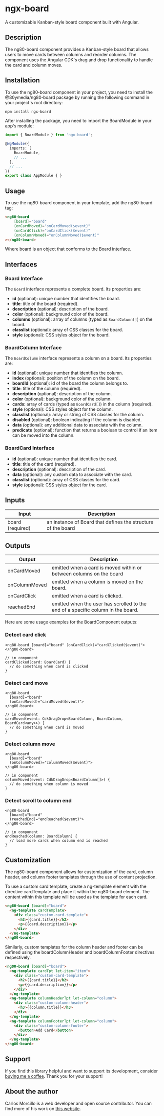 # ngx-board
A customizable Kanban-style board component built with Angular.
## Description
The ng80-board component provides a Kanban-style board that allows users to move cards between columns and reorder columns. The component uses the Angular CDK's drag and drop functionality to handle the card and column moves.

## Installation
To use the ng80-board component in your project, you need to install the @80ymedia/ng80-board package by running the following command in your project's root directory:

```sh
npm install ngx-board
```
After installing the package, you need to import the BoardModule in your app's module:

```typescript
import { BoardModule } from 'ngx-board';

@NgModule({
  imports: [
    BoardModule,
    // ...
  ],
  // ...
})
export class AppModule { }
```

## Usage
To use the ng80-board component in your template, add the ng80-board tag:

```html
<ng80-board 
	[board]="board"
  	(onCardMoved)="onCardMoved($event)"
  	(onCardClick)="onCardClick($event)"
    (onColumnMoved)="onColumnMoved($event)"
></ng80-board>
```

Where board is an object that conforms to the Board interface.

## Interfaces

### Board Interface

The `Board` interface represents a complete board. Its properties are:

- **id** (optional): unique number that identifies the board.
- **title**: title of the board (required).
- **description** (optional): description of the board.  
- **color** (optional): background color of the board.
- **columns** (optional): array of columns (typed as `BoardColumn[]`) on the board.
- **classlist** (optional): array of CSS classes for the board.
- **style** (optional): CSS styles object for the board.

### BoardColumn Interface 

The `BoardColumn` interface represents a column on a board. Its properties are:

- **id** (optional): unique number that identifies the column.
- **index** (optional): position of the column on the board.
- **boardId** (optional): id of the board the column belongs to.
- **title**: title of the column (required).
- **description** (optional): description of the column.
- **color** (optional): background color of the column.
- **cards**: array of cards (typed as `BoardCard[]`) in the column (required).
- **style** (optional): CSS styles object for the column.
- **classlist** (optional): array or string of CSS classes for the column.
- **disabled** (optional): boolean indicating if the column is disabled. 
- **data** (optional): any additional data to associate with the column.
- **predicate** (optional): function that returns a boolean to control if an item can be moved into the column.

### BoardCard Interface

- **id** (optional): unique number that identifies the card.
- **title**: title of the card (required).
- **description** (optional): description of the card.
- **data** (optional): any custom data to associate with the card.
- **classlist** (optional): array of CSS classes for the card.
- **style** (optional): CSS styles object for the card.


## Inputs
| Input | Description |
| ------ | ------ |
|board (required) | an instance of Board that defines the structure of the board|

## Outputs
| Output | Description |
| ------ | ------ |
| onCardMoved | emitted when a card is moved within or between columns on the board |
| onColumnMoved | emitted when a column is moved on the board.|
| onCardClick | emitted when a card is clicked.|
| reachedEnd | emitted when the user has scrolled to the end of a specific column in the board.|

Here are some usage examples for the BoardComponent outputs:

### Detect card click

```
<ng80-board [board]="board" (onCardClick)="cardClicked($event)">
</ng80-board>

// in component
cardClicked(card: BoardCard) {
  // do something when card is clicked
}
```

### Detect card move

```
<ng80-board 
  [board]="board"
  (onCardMoved)="cardMoved($event)"> 
</ng80-board>

// in component
cardMoved(event: CdkDragDrop<BoardColumn, BoardColumn, BoardCard<any>>) {
  // do something when card is moved
}
``` 

### Detect column move

```
<ng80-board
  [board]="board"
  (onColumnMoved)="columnMoved($event)">
</ng80-board>

// in component
columnMoved(event: CdkDragDrop<BoardColumn[]>) {
  // do something when column is moved  
}
```

### Detect scroll to column end

```
<ng80-board
  [board]="board" 
  (reachedEnd)="endReached($event)">
</ng80-board>

// in component
endReached(column: BoardColumn) {
  // load more cards when column end is reached
}
```

## Customization
The ng80-board component allows for customization of the card, column header, and column footer templates through the use of content projection.

To use a custom card template, create a ng-template element with the directive cardTemplate and place it within the ng80-board element. The content within this template will be used as the template for each card.

```html
<ng80-board [board]="board">
  <ng-template cardTemplate>
    <div class="custom-card-template">
      <h2>{{card.title}}</h2>
      <p>{{card.description}}</p>
    </div>
  </ng-template>
</ng80-board>
```
Similarly, custom templates for the column header and footer can be defined using the boardColumnHeader and boardColumnFooter directives respectively.

```html
<ng80-board [board]="board">
  <ng-template cardTpt let-item="item">
    <div class="custom-card-template">
      <h2>{{card.title}}</h2>
      <p>{{card.description}}</p>
    </div>
  </ng-template>
  <ng-template columnHeaderTpt let-column="column">
    <div class="custom-column-header">
      <h3>{{column.title}}</h3>
    </div>
  </ng-template>
  <ng-template columnFooterTpt let-column="column">
    <div class="custom-column-footer">
      <button>Add Card</button>
    </div>
  </ng-template>
</ng80-board>
```

## Support
If you find this library helpful and want to support its development, consider [buying me a coffee](https://www.buymeacoffee.com/carlosmorcillo). Thank you for your support!

## About the author
Carlos Morcillo is a web developer and open source contributor. You can find more of his work on [this website](https://www.carlosmorcillo.com/).